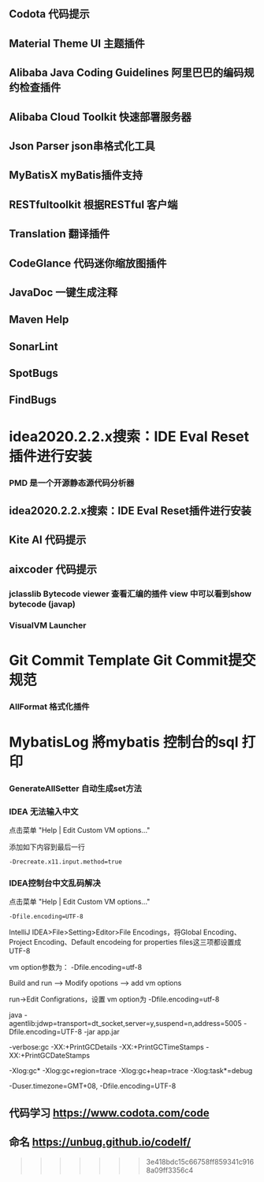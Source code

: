 ## Codota 代码提示

## Material Theme UI  主题插件

## Alibaba Java Coding Guidelines 阿里巴巴的编码规约检查插件

## Alibaba Cloud Toolkit 快速部署服务器

## Json Parser   json串格式化工具

## MyBatisX myBatis插件支持

## RESTfultoolkit 根据RESTful 客户端

## Translation 翻译插件

## CodeGlance 代码迷你缩放图插件

## JavaDoc  一键生成注释

## Maven Help

## SonarLint 

## SpotBugs

## FindBugs

# idea2020.2.2.x搜索：IDE Eval Reset插件进行安装

### PMD 是一个开源静态源代码分析器
## idea2020.2.2.x搜索：IDE Eval Reset插件进行安装

## Kite AI  代码提示

## aixcoder   代码提示

### jclasslib Bytecode viewer  查看汇编的插件 view 中可以看到show bytecode (javap)

### VisualVM Launcher

# Git Commit Template  Git Commit提交规范

###  AllFormat  格式化插件

# MybatisLog   將mybatis 控制台的sql 打印

### GenerateAllSetter 自动生成set方法





### IDEA 无法输入中文

点击菜单 "Help | Edit Custom VM options..."

添加如下内容到最后一行

```
-Drecreate.x11.input.method=true
```

### IDEA控制台中文乱码解决

点击菜单 "Help | Edit Custom VM options..."

```
-Dfile.encoding=UTF-8
```

IntelliJ IDEA>File>Setting>Editor>File Encodings，将Global Encoding、Project Encoding、Default encodeing for properties files这三项都设置成UTF-8

vm option参数为： -Dfile.encoding=utf-8

Build and run     -->  Modify opotions --> add  vm options

run->Edit Configrations，设置 vm option为 -Dfile.encoding=utf-8





java -agentlib:jdwp=transport=dt_socket,server=y,suspend=n,address=5005 -Dfile.encoding=UTF-8 -jar app.jar

-verbose:gc -XX:+PrintGCDetails -XX:+PrintGCTimeStamps -XX:+PrintGCDateStamps

-Xlog:gc* -Xlog:gc+region=trace -Xlog:gc+heap=trace -Xlog:task*=debug


-Duser.timezone=GMT+08, -Dfile.encoding=UTF-8



## 代码学习 https://www.codota.com/code 

## 命名 https://unbug.github.io/codelf/

>>>>>>> 3e418bdc15c66758ff859341c9168a09ff3356c4









